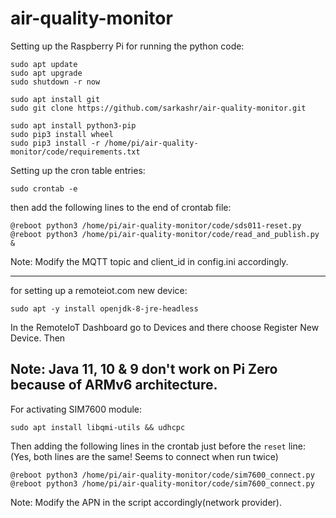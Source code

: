 # air-quality-monitor


Setting up the Raspberry Pi for running the python code:
```
sudo apt update
sudo apt upgrade
sudo shutdown -r now

sudo apt install git
sudo git clone https://github.com/sarkashr/air-quality-monitor.git

sudo apt install python3-pip
sudo pip3 install wheel
sudo pip3 install -r /home/pi/air-quality-monitor/code/requirements.txt
```

Setting up the cron table entries:
```
sudo crontab -e
```
then add the following lines to the end of crontab file:
```
@reboot python3 /home/pi/air-quality-monitor/code/sds011-reset.py
@reboot python3 /home/pi/air-quality-monitor/code/read_and_publish.py &
```
Note: Modify the MQTT topic and client_id in config.ini accordingly.

--------------------------------------------------------------------------------

for setting up a remoteiot.com new device:
```
sudo apt -y install openjdk-8-jre-headless
```

In the RemoteIoT Dashboard go to Devices and there choose Register New Device.
Then

Note: Java 11, 10 & 9 don't work on Pi Zero because of ARMv6 architecture.
--------------------------------------------------------------------------------

For activating SIM7600 module:
```
sudo apt install libqmi-utils && udhcpc
```
Then adding the following lines in the crontab just before the `reset` line:
(Yes, both lines are the same! Seems to connect when run twice)
```
@reboot python3 /home/pi/air-quality-monitor/code/sim7600_connect.py
@reboot python3 /home/pi/air-quality-monitor/code/sim7600_connect.py
```
Note: Modify the APN in the script accordingly(network provider).
